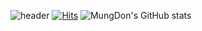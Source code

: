 ![header](https://capsule-render.vercel.app/api?type=wave&color=auto&height=300&section=header&text=Mung%20Don&fontSize=90)
[![Hits](https://hits.seeyoufarm.com/api/count/incr/badge.svg?url=https%3A%2F%2Fgithub.com%2FMungDon&count_bg=%2379C83D&title_bg=%23555555&icon=&icon_color=%23E7E7E7&title=hits&edge_flat=false)](https://hits.seeyoufarm.com)
![MungDon's GitHub stats](https://github-readme-stats.vercel.app/api?username=Mungdon&show_icons=true&theme=ambient_gradient)
